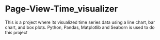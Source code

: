 # Page-View-Time_visualizer
This is a project where its visualized time series data using a line chart, bar chart, and box plots. Python, Pandas, Matplotlib and Seaborn is used to do this project
